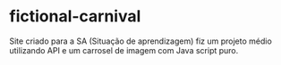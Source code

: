 # fictional-carnival
Site criado para a SA (Situação de aprendizagem) fiz um projeto médio utilizando API e um carrosel de imagem com Java script puro. 
